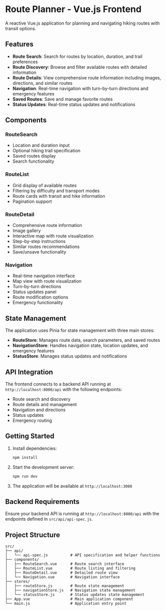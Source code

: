 # Route Planner - Vue.js Frontend

A reactive Vue.js application for planning and navigating hiking routes with transit options.

## Features

- **Route Search**: Search for routes by location, duration, and trail preferences
- **Route Discovery**: Browse and filter available routes with detailed information
- **Route Details**: View comprehensive route information including images, directions, and similar routes
- **Navigation**: Real-time navigation with turn-by-turn directions and emergency features
- **Saved Routes**: Save and manage favorite routes
- **Status Updates**: Real-time status updates and notifications

## Components

### RouteSearch
- Location and duration input
- Optional hiking trail specification
- Saved routes display
- Search functionality

### RouteList
- Grid display of available routes
- Filtering by difficulty and transport modes
- Route cards with transit and hike information
- Pagination support

### RouteDetail
- Comprehensive route information
- Image gallery
- Interactive map with route visualization
- Step-by-step instructions
- Similar routes recommendations
- Save/unsave functionality

### Navigation
- Real-time navigation interface
- Map view with route visualization
- Turn-by-turn directions
- Status updates panel
- Route modification options
- Emergency functionality

## State Management

The application uses Pinia for state management with three main stores:

- **RouteStore**: Manages route data, search parameters, and saved routes
- **NavigationStore**: Handles navigation state, location updates, and emergency features
- **StatusStore**: Manages status updates and notifications

## API Integration

The frontend connects to a backend API running at `http://localhost:8000/api` with the following endpoints:

- Route search and discovery
- Route details and management
- Navigation and directions
- Status updates
- Emergency routing

## Getting Started

1. Install dependencies:
   ```bash
   npm install
   ```

2. Start the development server:
   ```bash
   npm run dev
   ```

3. The application will be available at `http://localhost:3000`

## Backend Requirements

Ensure your backend API is running at `http://localhost:8000/api` with the endpoints defined in `src/api/api-spec.js`.

## Project Structure

```
src/
├── api/
│   └── api-spec.js          # API specification and helper functions
├── components/
│   ├── RouteSearch.vue      # Route search interface
│   ├── RouteList.vue        # Route listing and filtering
│   ├── RouteDetail.vue      # Detailed route view
│   └── Navigation.vue       # Navigation interface
├── stores/
│   ├── routeStore.js        # Route state management
│   ├── navigationStore.js   # Navigation state management
│   └── statusStore.js       # Status updates state management
├── App.vue                  # Main application component
└── main.js                  # Application entry point
```
